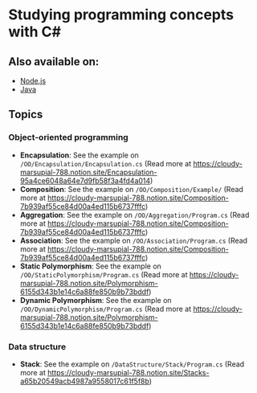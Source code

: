 ﻿# Studying programming concepts with C#

## Also available on:

- [Node.js](https://github.com/atreib/nodejsprogrammingconcepts)
- [Java](https://github.com/atreib/javaprogrammingconcepts)

## Topics

### Object-oriented programming

- **Encapsulation**: See the example on `/OO/Encapsulation/Encapsulation.cs` (Read more at https://cloudy-marsupial-788.notion.site/Encapsulation-95a4ce6048a64e7d9fb58f3a4fd4a014)
- **Composition**: See the example on `/OO/Composition/Example/` (Read more at https://cloudy-marsupial-788.notion.site/Composition-7b939af55ce84d00a4ed115b6737fffc)
- **Aggregation**: See the example on `/OO/Aggregation/Program.cs` (Read more at https://cloudy-marsupial-788.notion.site/Composition-7b939af55ce84d00a4ed115b6737fffc)
- **Association**: See the example on `/OO/Association/Program.cs` (Read more at https://cloudy-marsupial-788.notion.site/Composition-7b939af55ce84d00a4ed115b6737fffc)
- **Static Polymorphism**: See the example on `/OO/StaticPolymorphism/Program.cs` (Read more at https://cloudy-marsupial-788.notion.site/Polymorphism-6155d343b1e14c6a88fe850b9b73bddf)
- **Dynamic Polymorphism**: See the example on `/OO/DynamicPolymorphism/Program.cs` (Read more at https://cloudy-marsupial-788.notion.site/Polymorphism-6155d343b1e14c6a88fe850b9b73bddf)

### Data structure

- **Stack**: See the example on `/DataStructure/Stack/Program.cs` (Read more at https://cloudy-marsupial-788.notion.site/Stacks-a65b20549acb4987a9558017c61f5f8b)